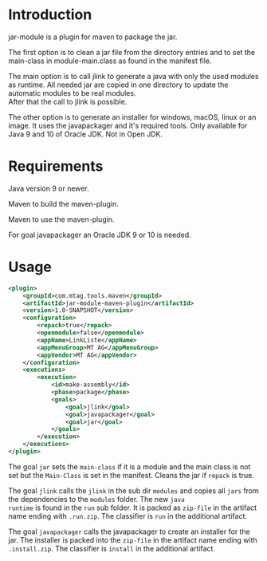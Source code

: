 # Introduction
jar-module is a plugin for maven to package the jar.

The first option is to clean a jar file from the directory entries and to set the main-class 
in module-main.class as found in the manifest file. 

The main option is to call jlink to generate a java with only the used modules as runtime.
All needed jar are copied in one directory to update the automatic modules to be real modules.  
After that the call to jlink is possible.

The other option is to generate an installer for windows, macOS, linux or an image. It uses the 
javapackager and it's required tools. Only available for Java 9 and 10 of Oracle JDK. 
Not in Open JDK.   

# Requirements
Java version 9 or newer.

Maven to build the maven-plugin.

Maven to use the maven-plugin.

For goal javapackager an Oracle JDK 9 or 10 is needed.

# Usage
```xml
<plugin>
    <groupId>com.mtag.tools.maven</groupId>
    <artifactId>jar-module-maven-plugin</artifactId>
    <version>1.0-SNAPSHOT</version>
    <configuration>
        <repack>true</repack>
        <openmodule>false</openmodule>
        <appName>LinkListe</appName>
        <appMenuGroup>MT AG</appMenuGroup>
        <appVendor>MT AG</appVendor>
    </configuration>
    <executions>
        <execution>
            <id>make-assembly</id>
            <phase>package</phase>
            <goals>
                <goal>jlink</goal>
                <goal>javapackager</goal>
                <goal>jar</goal>
            </goals>
        </execution>
    </executions>
</plugin>
```

The goal <code>jar</code> sets the <code>main-class</code> if it is a module and the main class is not set
but the <code>Main-Class</code> is set in the manifest. Cleans the jar if <code>repack</code> is true.
 
The goal <code>jlink</code> calls the <code>jlink</code> in the sub dir <code>modules</code> and copies 
all <code>jars</code> from the dependencies to the <code>modules</code> folder.
The new <code>java runtime</code> is found in the <code>run</code> sub folder. It is packed as 
<code>zip-file</code> in the artifact name ending with <code>.run.zip</code>. The classifier is 
<code>run</code> in the additional artifact.

The goal <code>javapackager</code> calls the javapackager to create an installer for the jar. The installer
is packed into the <code>zip-file</code> in the artifact name ending with <code>.install.zip</code>. The 
classifier is <code>install</code> in the additional artifact.
 
